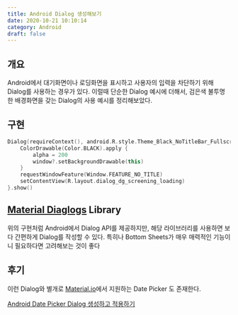 ```yaml
---
title: Android Dialog 생성해보기
date: 2020-10-21 10:10:14
category: Android
draft: false
---
```


## 개요

Android에서 대기화면이나 로딩화면을 표시하고 사용자의 입력을 차단하기 위해 Dialog를 사용하는 경우가 있다. 이럴때 단순한 Dialog 예시에 더해서, 검은색 불투명한 배경화면을 갖는 Dialog의 사용 예시를 정리해보았다.

## 구현

```kotlin
Dialog(requireContext(), android.R.style.Theme_Black_NoTitleBar_Fullscreen).apply {
    ColorDrawable(Color.BLACK).apply {
        alpha = 200
        window?.setBackgroundDrawable(this)
    }
    requestWindowFeature(Window.FEATURE_NO_TITLE)
    setContentView(R.layout.dialog_dg_screening_loading)
}.show()
```

## [Material Diaglogs](https://github.com/afollestad/material-dialogs) Library

위의 구현처럼 Android에서 Dialog API를 제공하지만, 해당 라이브러리를 사용하면 보다 간편하게 Dialog를 작성할 수 있다.
특히나 Bottom Sheets가 매우 매력적인 기능이니 필요하다면 고려해보는 것이 좋다

## 후기

이런 Dialog와 별개로 [Material.io](https://material.io)에서 지원하는 Date Picker 도 존재한다.

[Android Date Picker Dialog 생성하고 적용하기](https://sulfurbottom.netlify.com/Android/android-date-picker-dialog-생성하고-적용하기)
